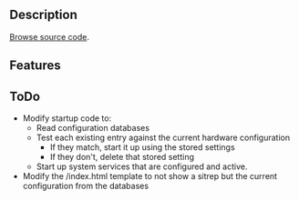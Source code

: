 ## Description

[Browse source
code](https://github.com/Sitwon/Byzantium/tree/master/control_panel).

## Features

## ToDo

- Modify startup code to:
  - Read configuration databases
  - Test each existing entry against the current hardware configuration
    - If they match, start it up using the stored settings
    - If they don't, delete that stored setting
  - Start up system services that are configured and active.
- Modify the /index.html template to not show a sitrep but the current
  configuration from the databases